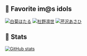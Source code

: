 ## 🔖 Favorite im@s idols

[![白菊ほたる](https://img.shields.io/badge/CINDERELLA%20GIRLS-%E7%99%BD%E8%8F%8A%E3%81%BB%E3%81%9F%E3%82%8B-D162CB?style=flat)](https://idollist.idolmaster-official.jp/detail/20088)
[![杜野凛世](https://img.shields.io/badge/SHINY%20COLORS-%E6%9D%9C%E9%87%8E%E5%87%9B%E4%B8%96-89C3EB?style=flat)](https://idollist.idolmaster-official.jp/detail/50022)
[![芹沢あさひ](https://img.shields.io/badge/SHINY%20COLORS-%E8%8A%B9%E6%B2%A2%E3%81%82%E3%81%95%E3%81%B2-F30100?style=flat)](https://idollist.idolmaster-official.jp/detail/50013)

## 🐾 Stats

[![GitHub stats](https://github-readme-stats.vercel.app/api?username=arrow2nd&count_private=true&title_color=0D386D&border_radius=5)](https://github.com/anuraghazra/github-readme-stats)
